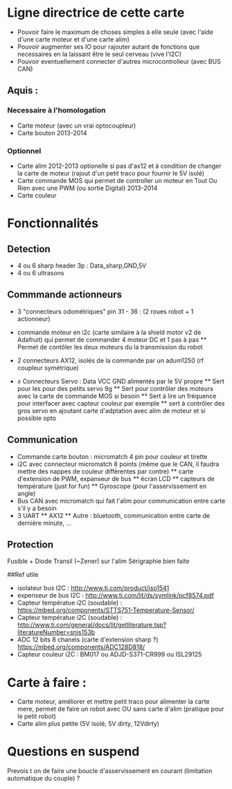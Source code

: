 # Ligne directrice de cette carte
* Pouvoir faire le maximum de choses simples à elle seule (avec l'aide d'une carte moteur et d'une carte alim)
* Pouvoir augmenter ses IO pour rajouter autant de fonctions que necessaires en la laissant être le seul cerveau (vive l'I2C)
* Pouvoir eventuellement connecter d'autres microcontrolleur (avec BUS CAN)

## Aquis : 
### Necessaire à l'homologation
* Carte moteur (avec un vrai optocoupleur)
* Carte bouton 2013-2014

### Optionnel
* Carte alim 2012-2013 optionelle si pas d'ax12 et à condition de changer la carte de moteur (rajout d'un petit traco pour fournir le 5V isolé)
* Carte commande MOS qui permet de controller un moteur en Tout Ou Rien avec une PWM (ou sortie Digital) 2013-2014
* Carte couleur

# Fonctionnalités 
## Detection
* 4 ou 6 sharp header 3p : Data_sharp,GND,5V
* 4 ou 6 ultrasons 
 
## Commmande actionneurs
* 3 "connecteurs odométriques" pin 31 - 36 :   (2 roues robot + 1 actionneur)
* commande moteur en i2c (carte similaire à la shield motor v2 de Adafruit) qui permet de commander 4 moteur DC et 1 pas à pas
** Permet de contôler les deux moteurs du la transmission du robot

* 2 connecteurs AX12, isolés de la commande par un adum1250 (rf coupleur symétrique)
* x Connecteurs Servo : Data VCC GND alimentés par le 5V propre 
** Sert pour les pour des petits servo 9g
** Sert pour contrôler des moteurs avec la carte de commande MOS si besoin
** Sert à lire un fréquence pour interfacer avec capteur couleur par exemple
** sert à contrôler des gros servo en ajoutant carte d'adptation avec alim de moteur et si possible opto 


## Communication
* Commande carte bouton : micromatch 4 pin pour couleur et tirette
* i2C avec connecteur micromatch 8 points (même que le CAN, il faudra mettre des nappes de couleur différentes par contre)
** carte d'extension de PWM, expanseur de bus
** écran LCD
** capteurs de température (just for fun)
** Gyroscope (pour l'asservissement en angle)
* Bus CAN avec micromatch qui fait l'alim pour communication entre carte s'il y a besoin
* 3 UART
** AX12
** Autre : bluetooth, communication entre carte de dernière minute, ...


## Protection
Fusible +  Diode Transil (~Zener) sur l'alim
Sérigraphie bien faite


##Ref utile
* isolateur bus I2C : http://www.ti.com/product/iso1541
* expenseur de bus I2C : http://www.ti.com/lit/ds/symlink/pcf8574.pdf
* Capteur températue i2C (soudable) : https://mbed.org/components/STTS751-Temperature-Sensor/
* Capteur températue i2C (soudable) : http://www.ti.com/general/docs/lit/getliterature.tsp?literatureNumber=snis153b
* ADC 12 bits 8 chanels (carte d'extension sharp ?) https://mbed.org/components/ADC128D818/
* Capteur couleur i2C : BM017 ou ADJD-S371-CR999 ou ISL29125

# Carte à faire :
* Carte moteur, améliorer et mettre petit traco pour alimenter la carte mere, permet de faire un robot avec OU sans carte d'alim (pratique pour le petit robot)
* Carte alim plus petite (5V isolé, 5V dirty, 12Vdirty) 

# Questions en suspend 
Prevois t on de faire une boucle d'asservissement en courant (limitation automatique du couple) ?

